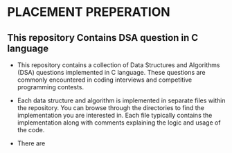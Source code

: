 # PLACEMENT PREPERATION

## This repository Contains DSA question in C language
- This repository contains a collection of Data Structures and Algorithms (DSA) questions implemented in C language. These questions are commonly encountered in coding interviews and competitive programming contests.

- Each data structure and algorithm is implemented in separate files within the repository. You can browse through the directories to find the implementation you are interested in. Each file typically contains the implementation along with comments explaining the logic and usage of the code.

- There are
